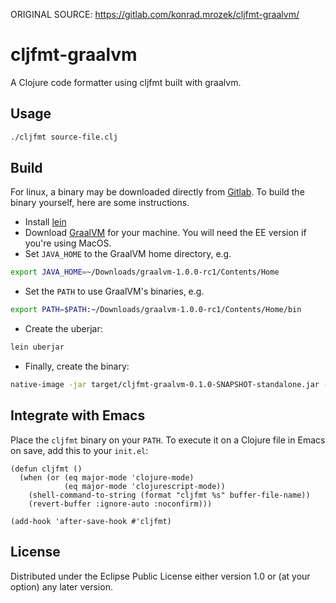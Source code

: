 ORIGINAL SOURCE: https://gitlab.com/konrad.mrozek/cljfmt-graalvm/

# cljfmt-graalvm

A Clojure code formatter using cljfmt built with graalvm.

## Usage

```sh
./cljfmt source-file.clj
```

## Build

For linux, a binary may be downloaded directly from [Gitlab](https://gitlab.com/konrad.mrozek/cljfmt-graalvm/-/jobs/artifacts/master/download?job=build).
To build the binary yourself, here are some instructions.

- Install [lein](https://leiningen.org/)
- Download [GraalVM](http://www.graalvm.org/downloads/) for your machine. You will need the EE version if you're using MacOS.
- Set `JAVA_HOME` to the GraalVM home directory, e.g.

```sh
export JAVA_HOME=~/Downloads/graalvm-1.0.0-rc1/Contents/Home
```
    
- Set the `PATH` to use GraalVM's binaries, e.g.

```sh
export PATH=$PATH:~/Downloads/graalvm-1.0.0-rc1/Contents/Home/bin
```

- Create the uberjar:

```sh
lein uberjar
```

- Finally, create the binary:

``` sh
native-image -jar target/cljfmt-graalvm-0.1.0-SNAPSHOT-standalone.jar -H:Name="cljfmt"
```


## Integrate with Emacs

Place the `cljfmt` binary on your `PATH`. To execute it on a Clojure file in Emacs on save, add this to your `init.el`:

```elisp
(defun cljfmt ()
  (when (or (eq major-mode 'clojure-mode)
            (eq major-mode 'clojurescript-mode))
    (shell-command-to-string (format "cljfmt %s" buffer-file-name))
    (revert-buffer :ignore-auto :noconfirm)))

(add-hook 'after-save-hook #'cljfmt)
```


## License

Distributed under the Eclipse Public License either version 1.0 or (at
your option) any later version.
